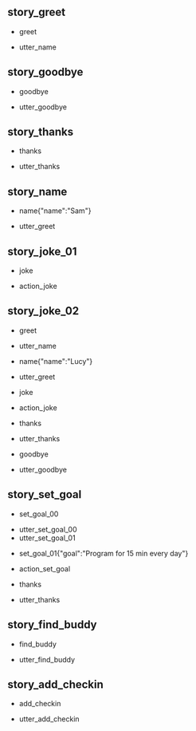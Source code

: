 ## story_greet <!--- The name of the story. It is not mandatory, but useful for debugging. -->
* greet <!--- User input expressed as intent. In this case it represents users message 'Hello'. -->
 - utter_name <!--- The response of the chatbot expressed as an action. In this case it represents chatbot's response 'Hello, how can I help?' -->

## story_goodbye
* goodbye
 - utter_goodbye

## story_thanks
* thanks
 - utter_thanks

## story_name
* name{"name":"Sam"}
 - utter_greet


## story_joke_01
* joke
 - action_joke

## story_joke_02
* greet
 - utter_name
* name{"name":"Lucy"} <!--- User response with an entity. In this case it represents user message 'My name is Lucy.' -->
 - utter_greet
* joke
 - action_joke
* thanks
 - utter_thanks
* goodbye
 - utter_goodbye

## story_set_goal
* set_goal_00
 - utter_set_goal_00
 - utter_set_goal_01
* set_goal_01{"goal":"Program for 15 min every day"}
 - action_set_goal
* thanks
 - utter_thanks

## story_find_buddy
* find_buddy
 - utter_find_buddy

## story_add_checkin
* add_checkin
 - utter_add_checkin
